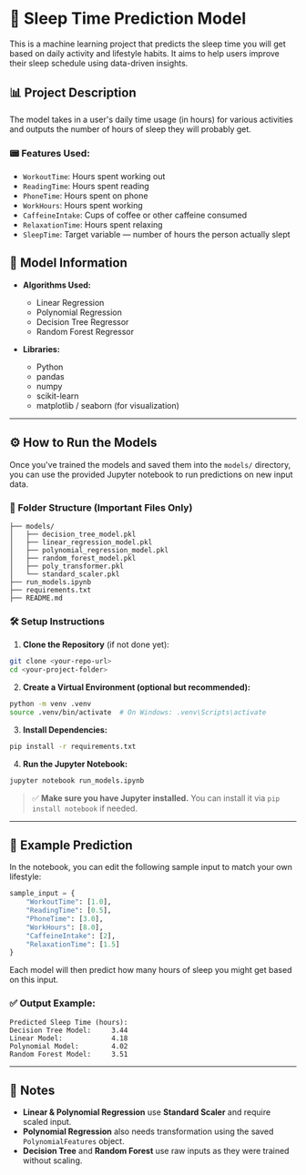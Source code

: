 # 🛌 Sleep Time Prediction Model

This is a machine learning project that predicts the sleep time you will get based on daily activity and lifestyle habits. It aims to help users improve their sleep schedule using data-driven insights.

## 📊 Project Description

The model takes in a user's daily time usage (in hours) for various activities and outputs the number of hours of sleep they will probably get.

### 📟 Features Used:

* `WorkoutTime`: Hours spent working out
* `ReadingTime`: Hours spent reading
* `PhoneTime`: Hours spent on phone
* `WorkHours`: Hours spent working
* `CaffeineIntake`: Cups of coffee or other caffeine consumed
* `RelaxationTime`: Hours spent relaxing
* `SleepTime`: Target variable — number of hours the person actually slept

## 🧠 Model Information

* **Algorithms Used:**

  * Linear Regression
  * Polynomial Regression
  * Decision Tree Regressor
  * Random Forest Regressor

* **Libraries:**

  * Python
  * pandas
  * numpy
  * scikit-learn
  * matplotlib / seaborn (for visualization)

---

## ⚙️ How to Run the Models

Once you've trained the models and saved them into the `models/` directory, you can use the provided Jupyter notebook to run predictions on new input data.

### 📁 Folder Structure (Important Files Only)

```
├── models/
│   ├── decision_tree_model.pkl
│   ├── linear_regression_model.pkl
│   ├── polynomial_regression_model.pkl
│   ├── random_forest_model.pkl
│   ├── poly_transformer.pkl
│   └── standard_scaler.pkl
├── run_models.ipynb
├── requirements.txt
├── README.md
```

### 🛠️ Setup Instructions

1. **Clone the Repository** (if not done yet):

```bash
git clone <your-repo-url>
cd <your-project-folder>
```

2. **Create a Virtual Environment (optional but recommended):**

```bash
python -m venv .venv
source .venv/bin/activate  # On Windows: .venv\Scripts\activate
```

3. **Install Dependencies:**

```bash
pip install -r requirements.txt
```

4. **Run the Jupyter Notebook:**

```bash
jupyter notebook run_models.ipynb
```

> ✅ **Make sure you have Jupyter installed.** You can install it via `pip install notebook` if needed.

---

## 🧪 Example Prediction

In the notebook, you can edit the following sample input to match your own lifestyle:

```python
sample_input = {
    "WorkoutTime": [1.0],
    "ReadingTime": [0.5],
    "PhoneTime": [3.0],
    "WorkHours": [8.0],
    "CaffeineIntake": [2],
    "RelaxationTime": [1.5]
}
```

Each model will then predict how many hours of sleep you might get based on this input.

### ✅ Output Example:

```
Predicted Sleep Time (hours):
Decision Tree Model:     3.44
Linear Model:            4.18
Polynomial Model:        4.02
Random Forest Model:     3.51
```

---

## 📝 Notes

* **Linear & Polynomial Regression** use **Standard Scaler** and require scaled input.
* **Polynomial Regression** also needs transformation using the saved `PolynomialFeatures` object.
* **Decision Tree** and **Random Forest** use raw inputs as they were trained without scaling.


